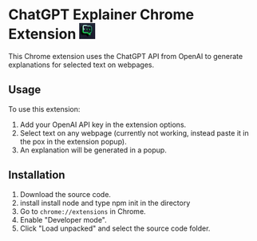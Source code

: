 # ChatGPT Explainer Chrome Extension ![Logo](images/icon32.png)

This Chrome extension uses the ChatGPT API from OpenAI to generate explanations for selected text on webpages.

## Usage

To use this extension:

1. Add your OpenAI API key in the extension options.
2. Select text on any webpage (currently not working, instead paste it in the pox in the extension popup).
4. An explanation will be generated in a popup.

## Installation

1. Download the source code.
2. install install node and type npm init in the directory
3. Go to `chrome://extensions` in Chrome.
4. Enable "Developer mode".
5. Click "Load unpacked" and select the source code folder.
